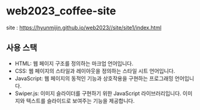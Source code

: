 ﻿# web2023_coffee-site

site : https://hyunmijin.github.io/web2023//site/site1/index.html

## 사용 스택
<ul>
  <li>HTML: 웹 페이지 구조를 정의하는 마크업 언어입니다.</li>
  <li>CSS: 웹 페이지의 스타일과 레이아웃을 정의하는 스타일 시트 언어입니다.</li>
  <li>JavaScript: 웹 페이지의 동적인 기능과 상호작용을 구현하는 프로그래밍 언어입니다.</li>
  <li>Swiper.js: 이미지 슬라이더를 구현하기 위한 JavaScript 라이브러리입니다. 이미지와 텍스트를 슬라이드로 보여주는 기능을 제공합니다.</li>
</ul>
